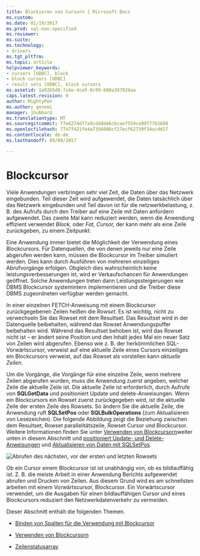 ```yaml
---
title: Blockieren von Cursorn | Microsoft Docs
ms.custom: 
ms.date: 01/19/2017
ms.prod: sql-non-specified
ms.reviewer: 
ms.suite: 
ms.technology:
- drivers
ms.tgt_pltfrm: 
ms.topic: article
helpviewer_keywords:
- cursors [ODBC], block
- block cursors [ODBC]
- result sets [ODBC], block cursors
ms.assetid: 1a92b5d8-7c6e-4ce5-8c99-600a387026aa
caps.latest.revision: 9
author: MightyPen
ms.author: genemi
manager: jhubbard
ms.translationtype: MT
ms.sourcegitcommit: f7e6274d77a9cdd4de6cbcaef559ca99f77b3608
ms.openlocfilehash: 7747f421fe4a7356086cf27ecf62739f34acdd17
ms.contentlocale: de-de
ms.lasthandoff: 09/09/2017

---
```

# <a name="block-cursors"></a>Blockcursor
Viele Anwendungen verbringen sehr viel Zeit, die Daten über das Netzwerk eingebunden. Teil dieser Zeit wird aufgewendet, die Daten tatsächlich über das Netzwerk eingebunden und Teil davon ist für die netzwerkbelastung, z. B. des Aufrufs durch den Treiber auf eine Zeile mit Daten anfordern aufgewendet. Das zweite Mal kann reduziert werden, wenn die Anwendung effizient verwendet *Block,* oder *Fat,* *Cursor,* der kann mehr als eine Zeile zurückgeben, zu einem Zeitpunkt.  
  
 Eine Anwendung immer bietet die Möglichkeit der Verwendung eines Blockcursors. Für Datenquellen, die von denen jeweils nur eine Zeile abgerufen werden kann, müssen die Blockcursor im Treiber simuliert werden. Dies kann durch Ausführen von mehreren einzeiliges Abrufvorgänge erfolgen. Obgleich dies wahrscheinlich keine leistungsverbesserungen ist, wird er Verkaufschancen für Anwendungen geöffnet. Solche Anwendungen treten dann Leistungssteigerungen wie DBMS Blockcursor systemintern implementieren und die Treiber diese DBMS zugeordneten verfügbar werden gemacht.  
  
 In einer einzelnen FETCH-Anweisung mit einem Blockcursor zurückgegebenen Zeilen heißen die *Rowset*. Es ist wichtig, nicht zu verwechseln Sie das Rowset mit dem Resultset. Das Resultset wird in der Datenquelle beibehalten, während das Rowset Anwendungspuffer beibehalten wird. Während das Resultset behoben ist, wird das Rowset nicht ist – er ändert seine Position und den Inhalt jedes Mal ein neuer Satz von Zeilen wird abgerufen. Ebenso wie z. B. der herkömmlichen SQL-Vorwärtscursor, verweist auf eine aktuelle Zeile eines Cursors einzeiliges ein Blockcursors verweist, auf das Rowset als vorstellen kann *aktuelle Zeilen*.  
  
 Um die Vorgänge, die Vorgänge für eine einzelne Zeile, wenn mehrere Zeilen abgerufen wurden, muss die Anwendung zuerst angeben, welcher Zeile die aktuelle Zeile ist. Die aktuelle Zeile ist erforderlich, durch Aufrufe von **SQLGetData** und positioniert Update und delete-Anweisungen. Wenn ein Blockcursors ein Rowset zuerst zurückgegeben wird, ist die aktuelle Zeile der ersten Zeile des Rowsets. So ändern Sie die aktuelle Zeile, die Anwendung ruft **SQLSetPos** oder **SQLBulkOperations** (zum Aktualisieren von Lesezeichen). Die folgende Abbildung zeigt die Beziehung zwischen dem Resultset, Rowset parallelitätszeile, Rowset Cursor und Blockcursor. Weitere Informationen finden Sie unter [Verwenden von Blockcursorn](../../../odbc/reference/develop-app/using-block-cursors.md)weiter unten in diesem Abschnitt und [positioniert Update- und Delete-Anweisungen](../../../odbc/reference/develop-app/positioned-update-and-delete-statements.md) und [Aktualisieren von Daten mit SQLSetPos](../../../odbc/reference/develop-app/updating-data-with-sqlsetpos.md).  
  
 ![Abrufen des nächsten, vor der ersten und letzten Rowsets](../../../odbc/reference/develop-app/media/pr20_2.gif "pr20_2")  
  
 Ob ein Cursor einem Blockcursor ist ist unabhängig von, ob es bildlauffähig ist. Z. B. die meiste Arbeit in einer Anwendung Berichts aufgewendet abrufen und Drucken von Zeilen. Aus diesem Grund wird es am schnellsten arbeiten mit einem Vorwärtscursor, Blockcursor. Ein Vorwärtscursor verwendet, um die Ausgaben für einen bildlauffähigen Cursor und eines Blockcursors reduziert den Netzwerkdatenverkehr zu vermeiden.  
  
 Dieser Abschnitt enthält die folgenden Themen.  
  
-   [Binden von Spalten für die Verwendung mit Blockcursor](../../../odbc/reference/develop-app/binding-columns-for-use-with-block-cursors.md)  
  
-   [Verwenden von Blockcursorn](../../../odbc/reference/develop-app/using-block-cursors.md)  
  
-   [Zeilenstatusarray](../../../odbc/reference/develop-app/row-status-array.md)
